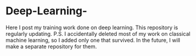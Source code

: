 # Deep-Learning-
Here I post my training work done on deep learning. This repository is regularly updating. 
P.S. I accidentally deleted most of my work on classical machine learning, so I added only one that survived. In the future, I will make a separate repository for them. 
